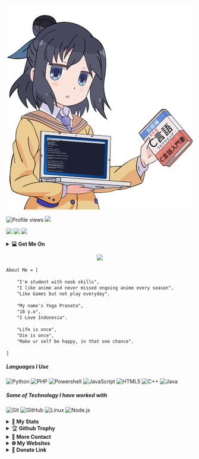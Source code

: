 ![zYxDevs github stats](https://github.com/CyberID-Ltd/zYxDevs-Profile-Requirements/blob/main/computer-programming-anime-programming-language-thread-animation-gril-f6c2888a88588db1f063bcfcbc84e6cf.png)

![Profile views](https://komarev.com/ghpvc/?username=zYxDevs&color=blue&style=flat-square&label=Profile+Views) <img src="https://img.shields.io/github/followers/zYxDevs?label=Followers" style=" float:left, margin-right:10px" />

<p>
    <img src="https://img.shields.io/badge/OS-Linux-blue?&logo=Linux" />
    <img src="https://img.shields.io/badge/OS-Windows-blue?&logo=Windows" />
    <img src="https://img.shields.io/badge/Sublime%20Text-gray?&logo=Sublime-Text" />
</p>

<details>
    <summary><b>💻 Get Me On</b></summary><br/>
<a href="https://fb.me/yoga.xvip"><img src="https://image.flaticon.com/icons/svg/174/174848.svg" alt="facebook" width="20" height="20"></a>      &nbsp;&nbsp;   <a href="https://instagram.com/itzme.yoga.id"><img src="https://image.flaticon.com/icons/svg/174/174855.svg" alt="instagram" width="20" height="20"></a>
 &nbsp;&nbsp; 
<a href="https://t.me/Yoga_CIC"><img src="https://upload.wikimedia.org/wikipedia/commons/8/82/Telegram_logo.svg" alt="telegram" width="20" height="20"></a>      &nbsp;&nbsp;   <a href="https://twitter.com/AccountYoga"><img src="https://image.flaticon.com/icons/png/512/466/466963.png" alt="twitter" width="20" height="20"></a>
<br><br>
</details>

<p align="center">
  <img src="https://media.giphy.com/media/MeJgB3yMMwIaHmKD4z/giphy.gif" width="30%">
</p>

```
About Me = [

    "I'm student with noob skills",
    "I like anime and never missed ongoing anime every season",
    "Like Games but not play everyday".

    "My name's Yoga Pranata",
    "18 y.o",
    "I Love Indonesia".

    "Life is once",
    "Die is once",
    "Make ur self be happy, in that one chance".

]
```

##### Languages I Use

![Python](https://img.shields.io/badge/-Python-000000?style=flat&logo=python)
![PHP](https://img.shields.io/badge/-PHP-000000?style=flat&logo=php)
![Powershell](https://img.shields.io/badge/-PowerShell-000000?style=flat&logo=powershell)
![JavaScript](https://img.shields.io/badge/-JavaScript-000000?style=flat&logo=javascript)
![HTML5](https://img.shields.io/badge/-HTML5-000000?style=flat&logo=html5)
![C++](https://img.shields.io/badge/-C++-000000?style=flat&logo=c%2B%2B)
![Java](https://img.shields.io/badge/-Java-000000?style=flat&logo=java)

##### Some of Technology I have worked with

![Git](https://img.shields.io/badge/-Git-222222?style=flat&logo=git&logoColor=F05032)
![GitHub](https://img.shields.io/badge/-GitHub-222222?style=flat&logo=github&logoColor=181717)
![Linux](https://img.shields.io/badge/-Linux-222222?style=flat&logo=linux&logoColor=FCC624)
![Node.js](https://img.shields.io/badge/-Node.js-222222?style=flat&logo=node.js&logoColor=339933)


<details>
    <summary><b>📝 My Stats</b></summary><br/>

[![github stats](https://github-readme-stats.vercel.app/api?username=zYxDevs&show_icons=true&theme=blueberry)](https://github.com/zYxDevs)

[![top languages](https://github-readme-stats.vercel.app/api/top-langs/?username=zYxDevs&show_icons=true&theme=blueberry&layout=compact)](https://github.com/zYxDevs)

[![Readme Card](https://github-readme-stats.vercel.app/api/pin/?username=zYxDevs&repo=TgBots&theme=blueberry)](https://github.com/zYxDevs/TgBots)
</details>


<details>
    <summary>&#127942 <b>Github Trophy</b></summary><br/>

![Github Trophy](https://github-profile-trophy.vercel.app/?username=zYxDevs&theme=darkhub&row=2&column=3)
</details>


<details>
    <summary><b>📨 More Contact</b></summary><br/>
   <a href="mailto:ahmadzaylani001@gmail.com"><img src="https://github.com/deut-erium/deut-erium/blob/master/assets/gmail.svg" width="30px" alt="mail"></a> &nbsp; &nbsp;
   <a href="mailto:ahmadzaylani001@yahoo.com"><img src="https://image.flaticon.com/icons/png/512/3955/3955163.png" width="30px" alt="mail"></a> &nbsp; &nbsp;
</details>


<details>
    <summary><b>🌐 My Websites</b></summary><br/>
   <a href="https://zYxDevs.github.io"><img src="https://github.com/CyberID-Ltd/zYxDevs-Profile-Requirements/blob/main/assets/github.svg" width="30px" alt="github"></a> &nbsp; &nbsp;
</details>


<details>
    <summary><b>💸 Donate Link</b></summary><br/>
   <a href="https://paypal.me/YogaPranataDMK"><img src="https://image.flaticon.com/icons/png/512/888/888870.png" width="50px" alt="donation"></a> &nbsp; &nbsp;
   <a href="https://ko-fi.com/yogapranata"><img src="https://image.flaticon.com/icons/png/512/1017/1017087.png" width="50px" alt="donation"></a>
</details>
